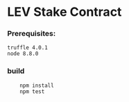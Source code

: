 # LEV Stake Contract

### Prerequisites:

```
truffle 4.0.1
node 8.8.0
```

### build
```
    npm install
    npm test
```
